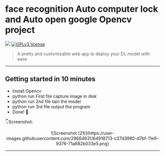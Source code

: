 # face recognition Auto computer lock and Auto open google Opencv project

[![](https://img.shields.io/badge/python-2.7%2C%203.5%2B-green.svg)]()
[![GPLv3 license](https://img.shields.io/badge/License-GPLv3-blue.svg)](http://perso.crans.org/besson/LICENSE.html)

> A pretty and customizable web app to deploy your DL model with ease

------------------

## Getting started in 10 minutes

- Install Opencv
- python run First file capture image in disk
- python run 2nd file tain the model
- python run 3rd file output the program
- Done! :tada:

:point_down:Screenshot:

<p align="center">
![Screenshot (21)](https://user-images.githubusercontent.com/29664631/64918713-c37d3980-d7bf-11e9-9376-71a682b033e5.png)

</p>

----------------
